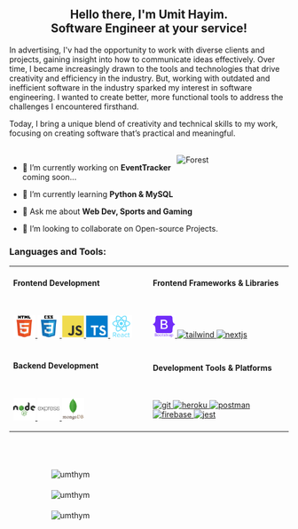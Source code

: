 <h2 align="center">Hello there, I'm Umit Hayim.<br> Software Engineer at your service!</h2>


<p>In advertising, I'v had the opportunity to work with diverse clients and projects, gaining insight into how to communicate ideas effectively. Over time, I became increasingly drawn to the tools and technologies that drive creativity and efficiency in the industry. But, working with outdated and inefficient software in the industry sparked my interest in software engineering. I wanted to create better, more functional tools to address the challenges I encountered firsthand.</p>

<p>Today, I bring a unique blend of creativity and technical skills to my work, focusing on creating software that’s practical and meaningful.</p>
<br>
<img align="right" alt="Forest" width="40%" src="https://media1.tenor.com/m/Kbhrp9yN5Y0AAAAd/sleep-nature.gif">


- 🔭 I’m currently working on **EventTracker** coming soon...
  
- 🌱 I’m currently learning **Python & MySQL**
  
- 💬 Ask me about **Web Dev, Sports and  Gaming**
  
- 🥷 I’m looking to collaborate on Open-source Projects.

<h3 align="left">Languages and Tools:</h3>
<table>
  <tbody>
    <tr>
      <td width="50%">
        <h4>Frontend Development</h4>
        <br>
        <p align="left">
          <a href="https://www.w3.org/html/" target="_blank" rel="noreferrer">
            <img src="https://raw.githubusercontent.com/devicons/devicon/master/icons/html5/html5-original-wordmark.svg" alt="html5" width="40" height="40"/>
          </a>
          <a href="https://www.w3schools.com/css/" target="_blank" rel="noreferrer">
            <img src="https://raw.githubusercontent.com/devicons/devicon/master/icons/css3/css3-original-wordmark.svg" alt="css3" width="40" height="40"/>
          </a>
          <a href="https://developer.mozilla.org/en-US/docs/Web/JavaScript" target="_blank" rel="noreferrer">
            <img src="https://raw.githubusercontent.com/devicons/devicon/master/icons/javascript/javascript-original.svg" alt="javascript" width="40" height="40"/>
          </a>
          <a href="https://www.typescriptlang.org/" target="_blank" rel="noreferrer">
            <img src="https://raw.githubusercontent.com/devicons/devicon/master/icons/typescript/typescript-original.svg" alt="typescript" width="40" height="40"/>
          </a>
          <a href="https://reactjs.org/" target="_blank" rel="noreferrer">
            <img src="https://raw.githubusercontent.com/devicons/devicon/master/icons/react/react-original-wordmark.svg" alt="react" width="40" height="40"/>
          </a>
        </p>
      </td>
      <td width="50%">
        <h4>Frontend Frameworks & Libraries</h4>
        <br>
        <p align="left">
          <a href="https://getbootstrap.com" target="_blank" rel="noreferrer">
            <img src="https://raw.githubusercontent.com/devicons/devicon/master/icons/bootstrap/bootstrap-plain-wordmark.svg" alt="bootstrap" width="40" height="40"/>
          </a>
          <a href="https://tailwindcss.com/" target="_blank" rel="noreferrer">
            <img src="https://www.vectorlogo.zone/logos/tailwindcss/tailwindcss-icon.svg" alt="tailwind" width="40" height="40"/>
          </a>
          <a href="https://nextjs.org/" target="_blank" rel="noreferrer">
            <img src="https://cdn.worldvectorlogo.com/logos/nextjs-2.svg" alt="nextjs" width="40" height="40"/>
          </a>
        </p>
      </td>
    </tr>
    <tr>
      <td width="50%">
        <h4>Backend Development</h4>
        <br>
        <p align="left">
          <a href="https://nodejs.org" target="_blank" rel="noreferrer">
            <img src="https://raw.githubusercontent.com/devicons/devicon/master/icons/nodejs/nodejs-original-wordmark.svg" alt="nodejs" width="40" height="40"/>
          </a>
          <a href="https://expressjs.com" target="_blank" rel="noreferrer">
            <img src="https://raw.githubusercontent.com/devicons/devicon/master/icons/express/express-original-wordmark.svg" alt="express" width="40" height="40"/>
          </a>
          <a href="https://www.mongodb.com/" target="_blank" rel="noreferrer">
            <img src="https://raw.githubusercontent.com/devicons/devicon/master/icons/mongodb/mongodb-original-wordmark.svg" alt="mongodb" width="40" height="40"/>
          </a>
        </p>
      </td>
      <td width="50%">
        <h4>Development Tools & Platforms</h4>
        <br>
        <p align="left">
          <a href="https://git-scm.com/" target="_blank" rel="noreferrer">
            <img src="https://www.vectorlogo.zone/logos/git-scm/git-scm-icon.svg" alt="git" width="40" height="40"/>
          </a>
          <a href="https://heroku.com" target="_blank" rel="noreferrer">
            <img src="https://www.vectorlogo.zone/logos/heroku/heroku-icon.svg" alt="heroku" width="40" height="40"/>
          </a>
          <a href="https://postman.com" target="_blank" rel="noreferrer">
            <img src="https://www.vectorlogo.zone/logos/getpostman/getpostman-icon.svg" alt="postman" width="40" height="40"/>
          </a>
          <a href="https://firebase.google.com/" target="_blank" rel="noreferrer">
            <img src="https://www.vectorlogo.zone/logos/firebase/firebase-icon.svg" alt="firebase" width="40" height="40"/>
          </a>
          <a href="https://jestjs.io" target="_blank" rel="noreferrer">
            <img src="https://www.vectorlogo.zone/logos/jestjsio/jestjsio-icon.svg" alt="jest" width="40" height="40"/>
          </a>
        </p>
      </td>
    </tr>
  </tbody>
</table>

<br><br>

<div style="display: flex; flex-direction: column; align-items: center; gap: 20px; margin-top: 20px;">
  <img width="70%" src="https://github-readme-stats.vercel.app/api/top-langs?username=umthym&show_icons=true&locale=en&layout=compact&theme=dark" alt="umthym" />
  <img width="70%" src="https://github-readme-stats.vercel.app/api?username=umthym&show_icons=true&locale=en&theme=dark" alt="umthym" />
  <img width="70%" src="https://github-readme-streak-stats.herokuapp.com/?user=umthym&theme=dark" alt="umthym" />
</div>
